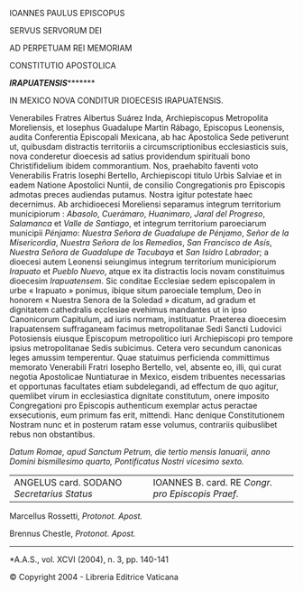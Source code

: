 IOANNES PAULUS EPISCOPUS

SERVUS SERVORUM DEI

AD PERPETUAM REI MEMORIAM

CONSTITUTIO APOSTOLICA

***IRAPUATENSIS**********

IN MEXICO NOVA CONDITUR DIOECESIS IRAPUATENSIS.

Venerabiles Fratres Albertus Suárez Inda, Archiepiscopus Metropolita Moreliensis, et Iosephus Guadalupe Martin Rábago, Episcopus Leonensis, audita Conferentia Episcopali Mexicana, ab hac Apostolica Sede petiverunt ut, quibusdam distractis territoriis a circumscriptionibus ecclesiasticis suis, nova conderetur dioecesis ad satius providendum spirituali bono Christifidelium ibidem commorantium. Nos, praehabito faventi voto Venerabilis Fratris Iosephi Bertello, Archiepiscopi titulo Urbis Salviae et in eadem Natione Apostolici Nuntii, de consilio Congregationis pro Episcopis admotas preces audiendas putamus. Nostra igitur potestate haec decernimus. Ab archidioecesi Moreliensi separamus integrum territorium municipiorum : *Abasolo*, *Cuerámaro*, *Huanimaro*, *Jaral* *del* *Progreso*, *Salamanca* et *Valle de Santiago*, et integrum territorium paroeciarum municipii *Pénjamo*: *Nuestra Señora de Guadalupe de Pénjamo*, *Señor de la Misericordia*, *Nuestra* *Señora* *de los Remedios*, *San Francisco de Asís*, *Nuestra Señora de Guadalupe de Tacubaya* et *San Isidro Labrador*; a dioecesi autem Leonensi seiungimus integrum territorium municipiorum *Irapuato* et *Pueblo* *Nuevo*, atque ex ita distractis locis novam constituimus dioecesim *Irapuatensem*. Sic conditae Ecclesiae sedem episcopalem in urbe « Irapuato » ponimus, ibique situm paroeciale templum, Deo in honorem « Nuestra Senora de la Soledad » dicatum, ad gradum et dignitatem cathedralis ecclesiae evehimus mandantes ut in ipso Canonicorum Capitulum, ad iuris normam, instituatur. Praeterea dioecesim Irapuatensem suffraganeam facimus metropolitanae Sedi Sancti Ludovici Potosiensis eiusque Episcopum metropolitico iuri Archiepiscopi pro tempore ipsius metropolitanae Sedis subicimus. Cetera vero secundum canonicas leges amussim temperentur. Quae statuimus perficienda committimus memorato Venerabili Fratri Iosepho Bertello, vel, absente eo, illi, qui curat negotia Apostolicae Nuntiaturae in Mexico, eisdem tribuentes necessarias et opportunas facultates etiam subdelegandi, ad effectum de quo agitur, quemlibet virum in ecclesiastica dignitate constitutum, onere imposito Congregationi pro Episcopis authenticum exemplar actus peractae exsecutionis, eum primum fas erit, mittendi. Hanc denique Constitutionem Nostram nunc et in posterum ratam esse volumus, contrariis quibuslibet rebus non obstantibus.

*Datum Romae, apud Sanctum Petrum, die tertio mensis Ianuarii, anno Domini bismillesimo quarto, Pontificatus Nostri vicesimo sexto.*

|     |     |
| --- | --- |
| ANGELUS card. SODANO  *Secretarius Status* | IOANNES B.  card. RE *Congr. pro Episcopis Praef.* |

Marcellus Rossetti, *Protonot. Apost.*

Brennus Chestle, *Protonot. Apost.*

* * *

*A.A.S., vol. XCVI (2004), n. 3, pp. 140-141

© Copyright 2004 - Libreria Editrice Vaticana